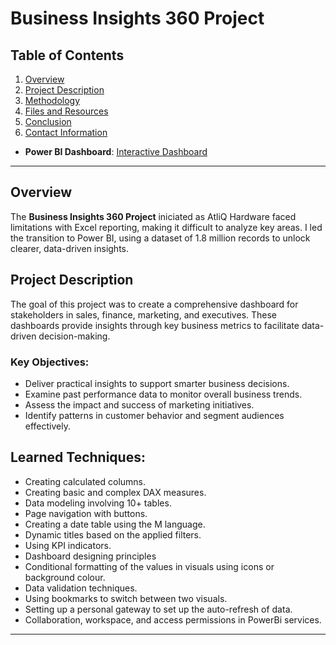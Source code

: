 # Business Insights 360 Project

## Table of Contents
1. [Overview](#overview)
2. [Project Description](#project-description)
3. [Methodology](#methodology)
4. [Files and Resources](#files-and-resources)
5. [Conclusion](#conclusion)
6. [Contact Information](#contact-information)

- **Power BI Dashboard**: [Interactive Dashboard]([https://app.powerbi.com/view?r=eyJrIjoiMjdmMzRkYjMtMTE3MC00YTRmLWIwNGUtZmU3Yzc2NjA3MTU1IiwidCI6IjA4N2M4YzBiLTZlNDEtNDNhNC05YmNhLWNkMzY1YzU1N2EzMSJ9](https://app.powerbi.com/view?r=eyJrIjoiMzU3ZTQwNzItODE5My00ZWE0LWIzMWYtMWVhMTFiODk1MTg5IiwidCI6ImM2ZTU0OWIzLTVmNDUtNDAzMi1hYWU5LWQ0MjQ0ZGM1YjJjNCJ9))

---

## Overview
The **Business Insights 360 Project** iniciated as AtliQ Hardware faced limitations with Excel reporting, making it difficult to analyze key areas. I led the transition to Power BI, using a dataset of 1.8 million records to unlock clearer, data-driven insights.

## Project Description
The goal of this project was to create a comprehensive dashboard for stakeholders in sales, finance, marketing, and executives. These dashboards provide insights through key business metrics to facilitate data-driven decision-making.

### Key Objectives:
- Deliver practical insights to support smarter business decisions.
- Examine past performance data to monitor overall business trends.
- Assess the impact and success of marketing initiatives.
- Identify patterns in customer behavior and segment audiences effectively.

## Learned Techniques:
- Creating calculated columns.
- Creating basic and complex DAX measures.
- Data modeling involving 10+ tables.
- Page navigation with buttons.
- Creating a date table using the M language.
- Dynamic titles based on the applied filters.
- Using KPI indicators.
- Dashboard designing principles
- Conditional formatting of the values in visuals using icons or background colour.
- Data validation techniques.
- Using bookmarks to switch between two visuals.
- Setting up a personal gateway to set up the auto-refresh of data.
- Collaboration, workspace, and access permissions in PowerBi services.

---
